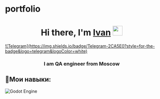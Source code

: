 # portfolio
<h1 align="center">Hi there, I'm <a href="" target="_blank">Ivan</a> 
<img src="https://github.com/blackcater/blackcater/raw/main/images/Hi.gif" height="32"/></h1>
<a href="https://t.me/jeanivanyu">![Telegram](https://img.shields.io/badge/Telegram-2CA5E0?style=for-the-badge&logo=telegram&logoColor=white)</a>
<h3 align="center">I am QA engineer from Moscow</h3>

<h2>💬Мои навыки:</h2> 

![Godot Engine](https://img.shields.io/badge/GODOT-%23FFFFFF.svg?style=for-the-badge&logo=godot-engine)


